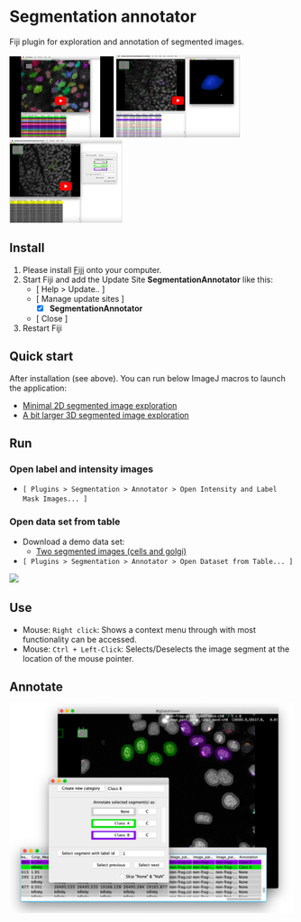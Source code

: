 # Segmentation annotator

Fiji plugin for exploration and annotation of segmented images.

<a href="https://youtu.be/EvAvqQKFkMQ"><img src="doc/segmented-image-exploration-youtube.png" width="185"></a>
<a href="https://youtu.be/SOw_QtP0DsM"><img src="doc/3d-object-rendering-youtube.png" width="220"></a>
<a href="https://youtu.be/PMe4d6EpqGk"><img src="doc/object-annotation-youtube.png" width="200"></a>

## Install

1. Please install [Fiji](https://fiji.sc) onto your computer.
1. Start Fiji and add the Update Site **SegmentationAnnotator** like this:
   - [ Help > Update.. ]
   - [ Manage update sites ]
      - [X] **SegmentationAnnotator** 
   - [ Close ]
1. Restart Fiji

## Quick start

After installation (see above). You can run below ImageJ macros to launch the application:

- [Minimal 2D segmented image exploration](https://raw.githubusercontent.com/tischi/segmentation-annotator/master/scripts/2d-image-two-objects.ijm)
- [A bit larger 3D segmented image exploration](https://raw.githubusercontent.com/tischi/segmentation-annotator/master/scripts/3d-image-many-objects.ijm)

## Run

### Open label and intensity images

- `[ Plugins > Segmentation > Annotator > Open Intensity and Label Mask Images... ]`



### Open data set from table

- Download a demo data set:
   - [Two segmented images (cells and golgi)](https://oc.embl.de/index.php/s/L4Kv5YgKgiMCFUe)
- `[ Plugins > Segmentation > Annotator > Open Dataset from Table... ]`

<img src="https://user-images.githubusercontent.com/2157566/101176937-7ba63480-3647-11eb-9952-543e153a99e5.png" width="700">

## Use

- Mouse: `Right click`: Shows a context menu through with most functionality can be accessed.
- Mouse: `Ctrl + Left-Click`: Selects/Deselects the image segment at the location of the mouse pointer.

## Annotate

<img src="./doc/annotate.png" width="700">

